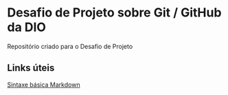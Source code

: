# Desafio de Projeto sobre Git / GitHub da DIO
Repositório criado para o Desafio de Projeto

## Links úteis
[Sintaxe básica Markdown](https://www.markdownguide.org/basic-syntax/)

